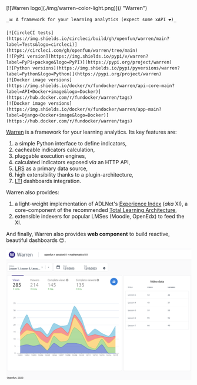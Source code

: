 <div class="hero" markdown="1">
    [![Warren logo](./img/warren-color-light.png)](/ "Warren")

    _📊 A framework for your learning analytics (expect some xAPI ❤️)_

    [![CircleCI tests](https://img.shields.io/circleci/build/gh/openfun/warren/main?label=Tests&logo=circleci)](https://circleci.com/gh/openfun/warren/tree/main)
    [![PyPi version](https://img.shields.io/pypi/v/warren?label=PyPi+package&logo=PyPI)](https://pypi.org/project/warren)
    [![Python versions](https://img.shields.io/pypi/pyversions/warren?label=Python&logo=Python)](https://pypi.org/project/warren)
    [![Docker image versions](https://img.shields.io/docker/v/fundocker/warren/api-core-main?label=API+Docker+image&logo=Docker)](https://hub.docker.com/r/fundocker/warren/tags)
    [![Docker image versions](https://img.shields.io/docker/v/fundocker/warren/app-main?label=Django+Docker+image&logo=Docker)](https://hub.docker.com/r/fundocker/warren/tags)

</div>

[Warren](/) is a framework for your learning analytics. Its key features are:

1. a simple Python interface to define indicators,
2. cacheable indicators calculation,
3. pluggable execution engines,
4. calculated indicators exposed _via_ an HTTP API,
5. [LRS](https://en.wikipedia.org/wiki/Learning_Record_Store) as a primary data
   source,
6. high extensibility thanks to a plugin-architecture,
7. [LTI](https://en.wikipedia.org/wiki/Learning_Tools_Interoperability)
   dashboards integration.

Warren also provides:

1. a light-weight implementation of ADLNet's
   [Experience Index](https://github.com/adlnet/xi-lite) (_aka_ XI), a
   core-component of the recommended
   [Total Learning Architecture](https://adlnet.gov/news/2020/01/20/ADL-Initiative-established-a-TLA-Sandbox-project/),
2. extensible indexers for popular LMSes (Moodle, OpenEdx) to feed the XI.

And finally, Warren also provides **web component** to build reactive, beautiful
dashboards :heart_eyes:.

![Video dashboard example](./img/dashboard-video-screen.png)
